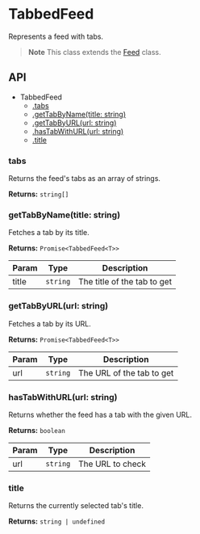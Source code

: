 # TabbedFeed

Represents a feed with tabs. 

> **Note**
> This class extends the [Feed](feed.md) class.

## API

* TabbedFeed
  * [.tabs](#tabs)
  * [.getTabByName(title: string)](#gettabbyname)
  * [.getTabByURL(url: string)](#gettabbyurl)
  * [.hasTabWithURL(url: string)](#hastabwithurl)
  * [.title](#title)

<a name="tabs"></a>
### tabs

Returns the feed's tabs as an array of strings.

**Returns:** `string[]`

<a name="gettabbyname"></a>
### getTabByName(title: string)

Fetches a tab by its title.

**Returns:** `Promise<TabbedFeed<T>>`

| Param | Type | Description |
| --- | --- | --- |
| title | `string` | The title of the tab to get |

<a name="gettabbyurl"></a>
### getTabByURL(url: string)

Fetches a tab by its URL.

**Returns:** `Promise<TabbedFeed<T>>`

| Param | Type | Description |
| --- | --- | --- |
| url | `string` | The URL of the tab to get |

<a name="hastabwithurl"></a>
### hasTabWithURL(url: string)

Returns whether the feed has a tab with the given URL.

**Returns:** `boolean`

| Param | Type | Description |
| --- | --- | --- |
| url | `string` | The URL to check |

<a name="title"></a>
### title

Returns the currently selected tab's title.

**Returns:** `string | undefined`
